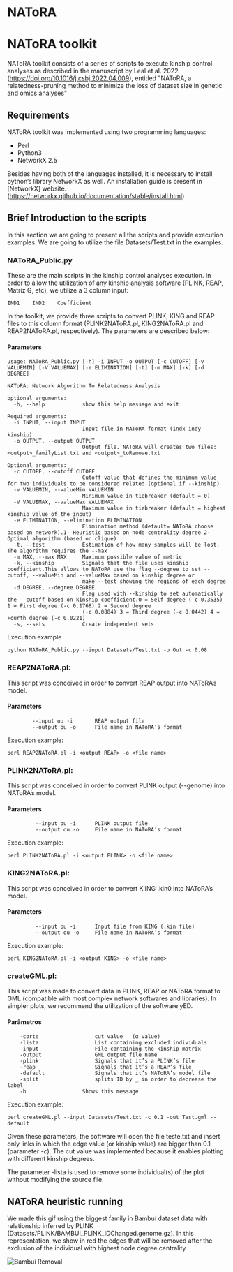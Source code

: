 # NAToRA
# NAToRA toolkit

NAToRA toolkit consists of a series of scripts to execute kinship control analyses as described in the manuscript by Leal et al. 2022 (https://doi.org/10.1016/j.csbj.2022.04.009), entitled "NAToRA, a relatedness-pruning method to minimize the loss of dataset size in genetic and omics analyses"

## Requirements

NAToRA toolkit was implemented using two programming languages:

* Perl
* Python3
* NetworkX 2.5

Besides having both of the languages installed, it is necessary to install python’s library NetworkX as well. An installation guide is present in [NetworkX] website.(https://networkx.github.io/documentation/stable/install.html)

## Brief Introduction to the scripts


In this section we are going to present all the scripts and provide execution examples. We are going to utilize the file Datasets/Test.txt in the examples. 

### NAToRA_Public.py

These are the main scripts in the kinship control analyses execution. In order to allow the utilization of any kinship analysis software (PLINK, REAP, Matriz G, etc), we utilize a 3 column input:

```
IND1	IND2	Coefficient
```

In the toolkit, we provide three scripts to convert PLINK, KING and REAP files to this column format (PLINK2NAToRA.pl, KING2NAToRA.pl and REAP2NAToRA.pl, respectively). 
The parameters are described below:

#### Parameters

```
usage: NAToRA_Public.py [-h] -i INPUT -o OUTPUT [-c CUTOFF] [-v VALUEMIN] [-V VALUEMAX] [-e ELIMINATION] [-t] [-m MAX] [-k] [-d DEGREE]

NAToRA: Network Algorithm To Relatedness Analysis

optional arguments:
  -h, --help            show this help message and exit

Required arguments:
  -i INPUT, --input INPUT
                        Input file in NAToRA format (indx indy kinship)
  -o OUTPUT, --output OUTPUT
                        Output file. NAToRA will creates two files: <output>_familyList.txt and <output>_toRemove.txt

Optional arguments:
  -c CUTOFF, --cutoff CUTOFF
                        Cutoff value that defines the minimum value for two individuals to be considered related (optional if --kinship)
  -v VALUEMIN, --valueMin VALUEMIN
                        Minimum value in tiebreaker (default = 0)
  -V VALUEMAX, --valueMax VALUEMAX
                        Maximum value in tiebreaker (default = highest kinship value of the input)
  -e ELIMINATION, --elimination ELIMINATION
                        Elimination method (default= NAToRA choose based on network).1- Heuristic based on node centrality degree 2- Optimal algorithm (based on clique)
  -t, --test            Estimation of how many samples will be lost. The algorithm requires the --max
  -m MAX, --max MAX     Maximum possible value of metric
  -k, --kinship         Signals that the file uses kinship coefficient.This allows to NAToRA use the flag --degree to set --cutoff, --valueMin and --valueMax based on kinship degree or
                        make --test showing the regions of each degree
  -d DEGREE, --degree DEGREE
                        Flag used with --kinship to set automatically the --cutoff based on kinship coefficient.0 = Self degree (-c 0.3535) 1 = First degree (-c 0.1768) 2 = Second degree
                        (-c 0.0884) 3 = Third degree (-c 0.0442) 4 = Fourth degree (-c 0.0221)
  -s, --sets            Create independent sets

```

Execution example

```
python NAToRA_Public.py --input Datasets/Test.txt -o Out -c 0.08 
```

### REAP2NAToRA.pl:

This script was conceived in order to convert REAP output into NAToRA’s model.

#### Parameters
```
	    --input ou -i		REAP output file
	    --output ou -o		File name in NAToRA’s format
```

Execution example:

```
perl REAP2NAToRA.pl -i <output REAP> -o <file name>
```

### PLINK2NAToRA.pl:

This script was conceived in order to convert PLINK output (--genome) into NAToRA’s model.

#### Parameters
```
	     --input ou -i		PLINK output file
	     --output ou -o		File name in NAToRA’s format
```

Execution example:

```
perl PLINK2NAToRA.pl -i <output PLINK> -o <file name>
```
### KING2NAToRA.pl:

This script was conceived in order to convert KiING .kin0 into NAToRA’s model.

#### Parameters
```
	     --input ou -i		Input file from KING (.kin file)
	     --output ou -o		File name in NAToRA’s format
```

Execution example:

```
perl KING2NAToRA.pl -i <output KING> -o <file name>
```

### createGML.pl:

This script was made to convert data in PLINK, REAP or NAToRA format to GML (compatible with most complex network softwares and libraries). In simpler plots, we recommend the utilization of the software yED.

#### Parâmetros
```
	-corte					cut value	(α value)			
	-lista					List containing excluded individuals			
	-input					File containing the kinship matrix			
	-output					GML output file name			
	-plink					Signals that it’s a PLINK’s file		
	-reap					Signals that it’s a REAP’s file		
	-default				Signals that it’s NAToRA’s model file		
	-split					splits ID by _ in order to decrease the label	
	-h					Shows this message	
```

Execution example:

```
perl createGML.pl --input Datasets/Test.txt -c 0.1 -out Test.gml --default
```

Given these parameters, the software will open the file teste.txt and insert only links in which the edge value (or kinship value) are bigger than 0.1 (parameter -c). The cut value was implemented because it enables plotting with different kinship degrees. 

The parameter -lista is used to remove some individual(s) of the plot without modifying the source file.

## NAToRA heuristic running

We made this gif using the biggest family in Bambuí dataset data with relationship inferred by PLINK (Datasets/PLINK/BAMBUI_PLINK_IDChanged.genome.gz). In this representation, we show in red the edges that will be removed after the exclusion of the individual with highest node degree centrality

![Bambui Removal](./Figures/Bambui.gif?style=centerme)
